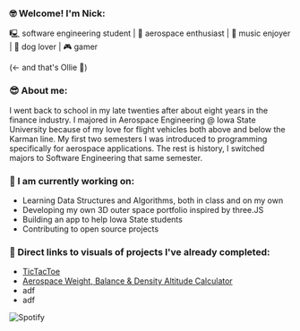  ### 🤓 Welcome! I'm Nick:
🖳 software engineering student | 🚀 aerospace enthusiast | 🎵 music enjoyer | 🐶 dog lover | 🎮 gamer 

(<- and that's Ollie 🐶)

 ### 😎 About me: 
I went back to school in my late twenties after about eight years in the finance industry. I majored in Aerospace Engineering @ Iowa State University because of my love for flight vehicles both above and below the Karman line. My first two semesters I was introduced to programming specifically for aerospace applications. The rest is history, I switched majors to Software Engineering that same semester.

 ### 🌱 I am currently working on: 
- Learning Data Structures and Algorithms, both in class and on my own
- Developing my own 3D outer space portfolio inspired by three.JS
- Building an app to help Iowa State students
- Contributing to open source projects

### 🚧 Direct links to visuals of projects I've already completed: 
- [TicTacToe](https://github.com/mccnick/TicTacToe)
- [Aerospace Weight, Balance & Density Altitude Calculator](https://github.com/mccnick/DensityAltitudeCalculator/blob/main/Nick%20McCullough%20-%20Project%201.pdf)
- adf
- adf

![Spotify](https://spotify-recently-played-readme.vercel.app/api?user=7iosa6zosbstnzn6jxm1s0qqc&count={3})

<!--
**mccnick/mccnick** is a ✨ _special_ ✨ repository because its `README.md` (this file) appears on your GitHub profile.

Here are some ideas to get you started:

- 🔭 I’m currently working on ...
- 🌱 I’m currently learning ...
- 👯 I’m looking to collaborate on ...
- 🤔 I’m looking for help with ...
- 💬 Ask me about ...
- 📫 How to reach me: ...
- 😄 Pronouns: ...
- ⚡ Fun fact: ...

![finance](https://user-images.githubusercontent.com/91184284/232307962-e49c14f1-5fa5-451e-a068-d00e0ad2bc82.png)
-->
